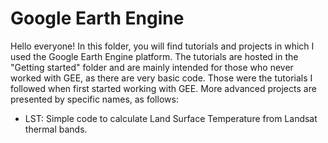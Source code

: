 # Google Earth Engine
Hello everyone! In this folder, you will find tutorials and projects in which I used the Google Earth Engine platform.
The tutorials are hosted in the "Getting started" folder and are mainly intended for those who never worked with GEE, as there are very basic code. Those were the tutorials I followed when first started working with GEE. 
More advanced projects are presented by specific names, as follows:
- LST: Simple code to calculate Land Surface Temperature from Landsat thermal bands.
